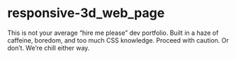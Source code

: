 # responsive-3d_web_page
This is not your average “hire me please” dev portfolio. Built in a haze of caffeine, boredom, and too much CSS knowledge. Proceed with caution. Or don’t. We’re chill either way.
